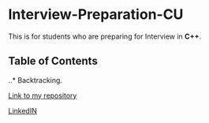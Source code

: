 # Interview-Preparation-CU

This is for students who are preparing for Interview in **C++**.

## **Table of Contents**
..* Backtracking.

[Link to my repository](https://github.com/yakshitbindal/Interview-Preparation-CU.git)

[LinkedIN](https://www.linked.com/in/yakshitbindal)